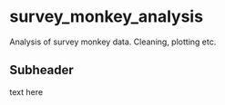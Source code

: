 # survey_monkey_analysis
Analysis of survey monkey data. Cleaning, plotting etc.


## Subheader

text here